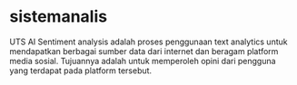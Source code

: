 # sistemanalis
UTS AI
Sentiment analysis adalah proses penggunaan text analytics untuk mendapatkan berbagai sumber data dari internet dan beragam platform media sosial. Tujuannya adalah untuk memperoleh opini dari pengguna yang terdapat pada platform tersebut.
